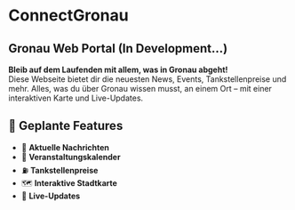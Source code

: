 # ConnectGronau
## Gronau Web Portal (In Development...)

**Bleib auf dem Laufenden mit allem, was in Gronau abgeht!**  
Diese Webseite bietet dir die neuesten News, Events, Tankstellenpreise und mehr. Alles, was du über Gronau wissen musst, an einem Ort – mit einer interaktiven Karte und Live-Updates.

## 🚀 Geplante Features

- 📰 **Aktuelle Nachrichten**
- 🎉 **Veranstaltungskalender**
- ⛽ **Tankstellenpreise**
- 🗺️ **Interaktive Stadtkarte**
- 🔄 **Live-Updates**
